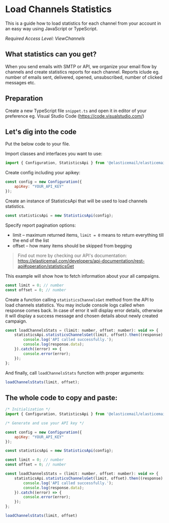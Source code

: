 # Load Channels Statistics

This is a guide how to load statistics for each channel from your account in an easy way using JavaScript or TypeScript.

*Required Access Level: ViewChannels*

## What statistics can you get?
When you send emails with SMTP or API, we organize your email flow by channels and create statistics reports for each channel. Reports iclude eg. number of emails sent, delivered, opened, unsubscribed, number of clicked messages etc.

## Preparation
Create a new TypeScript file `snippet.ts` and open it in editor of your preference eg. Visual Studio Code (https://code.visualstudio.com/)

## Let's dig into the code

Put the below code to your file.

Import classes and interfaces you want to use:

```javascript
import { Configuration, StatisticsApi } from '@elasticemail/elasticemail-client-ts-axios';
```

Create config including your apikey: 

```javascript
const config = new Configuration({
    apiKey: "YOUR_API_KEY"
});
```

Create an instance of StatisticsApi that will be used to load channels statistics.

```javascript
const statisticsApi = new StatisticsApi(config);
```

Specify report pagination options:
- limit – maximum returned items, `limit = 0` means to return everything till the end of the list
- offset – how many items should be skipped from begging

> Find out more by checking our API's documentation: https://elasticemail.com/developers/api-documentation/rest-api#operation/statisticsGet

This example will show how to fetch information about your all campaigns.

```javascript
const limit = 0; // number
const offset = 0; // number
```

Create a function calling `statisticsChannelsGet` method from the API to load channels statistics. You may include console logs called when response comes back.
In case of error it will display error details, otherwise it will display a success message and chosen details about newly created campaign.

```javascript
const loadChannelsStats = (limit: number, offset: number): void => {
    statisticsApi.statisticsChannelsGet(limit, offset).then((response) => {
        console.log('API called successfully.');
        console.log(response.data);
    }).catch((error) => {
        console.error(error);
    });
};
```

And finally, call `loadChannelsStats` function with proper arguments: 

```javascript
loadChannelsStats(limit, offset);
```


## The whole code to copy and paste:

```javascript
/* Initialization */
import { Configuration, StatisticsApi } from '@elasticemail/elasticemail-client-ts-axios';

/* Generate and use your API key */

const config = new Configuration({
    apiKey: "YOUR_API_KEY"
});

const statisticsApi = new StatisticsApi(config);

const limit = 0; // number
const offset = 0; // number

const loadChannelsStats = (limit: number, offset: number): void => {
    statisticsApi.statisticsChannelsGet(limit, offset).then((response) => {
        console.log('API called successfully.');
        console.log(response.data);
    }).catch((error) => {
        console.error(error);
    });
};

loadChannelsStats(limit, offset)
```